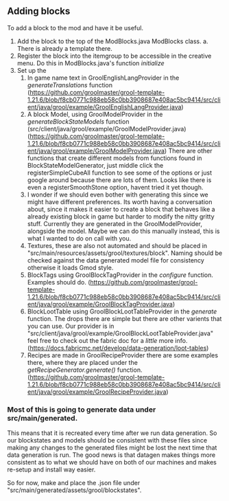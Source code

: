 ## Adding blocks
To add a block to the mod and have it be useful. 
1. Add the block to the top of the ModBlocks.java ModBlocks class. 
    a. There is already a template there.
2. Register the block into the itemgroup to be accessible in the creative menu. Do this in ModBlocks.java's function *initialize* 
3. Set up the 
	1. In game name text in GroolEnglishLangProvider in the *generateTranslations* function (https://github.com/groolmaster/grool-template-1.21.6/blob/f8cb0771c988eb58c0bb3908687e408ac5bc9414/src/client/java/grool/example/GroolEnglishLangProvider.java)
	2. A block Model, using GroolModelProvider in the *generateBlockStateModels* function (src/client/java/grool/example/GroolModelProvider.java) (https://github.com/groolmaster/grool-template-1.21.6/blob/f8cb0771c988eb58c0bb3908687e408ac5bc9414/src/client/java/grool/example/GroolModelProvider.java) There are other functions that create different models from functions found in BlockStateModelGenerator, just middle click the registerSimpleCubeAll function to see some of the options or just google around because there are lots of them. Looks like there is even a registerSmoothStone option, havent tried it yet though. 
	3. I wonder if we should even bother with generating this since we might have different preferences. Its worth having a conversation about, since it makes it easier to create a block that behaves like a already existing block in game but harder to modify the nitty gritty stuff. Currently they are generated in the GroolModelProvider, alongside the model. Maybe we can do this manually instead, this is what I wanted to do on call with you.
	4. Textures, these are also not automated and should be placed in "src/main/resources/assets/grool/textures/block". Naming should be checked against the data generated model file for consistency otherwise it loads Gmod style.
	5. BlockTags using GroolBlockTagProvider in the *configure* function. Examples should do. (https://github.com/groolmaster/grool-template-1.21.6/blob/f8cb0771c988eb58c0bb3908687e408ac5bc9414/src/client/java/grool/example/GroolBlockTagProvider.java)
	6. BlockLootTable using GroolBlockLootTableProvider in the *generate* function. The drops there are simple but there are other varients that you can use. Our provider is in "src/client/java/grool/example/GroolBlockLootTableProvider.java" feel free to check out the fabric doc for a *little* more info. (https://docs.fabricmc.net/develop/data-generation/loot-tables)
	7. Recipes are made in GroolRecipeProvider there are some examples there, where they are placed under the *getRecipeGenerator.generate()* function. (https://github.com/groolmaster/grool-template-1.21.6/blob/f8cb0771c988eb58c0bb3908687e408ac5bc9414/src/client/java/grool/example/GroolRecipeProvider.java)
### Most of this is going to generate data under src/main/generated. 
This means that it is recreated every time after we run data generation. So our blockstates and models should be consistent with these files since making any changes to the generated files might be lost the next time that data generation is run. The good news is that datagen makes things more consistent as to what we should have on both of our machines and makes re-setup and install way easier.


So for now, make and place the .json file under "src/main/generated/assets/grool/blockstates".
